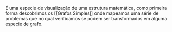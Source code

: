 É uma especie de visualização de uma estrutura matemática, como primeira forma descobrimos os [[Grafos Simples]] onde mapeamos uma série de problemas que no qual verificamos se podem ser transformados em alguma especie de grafo.